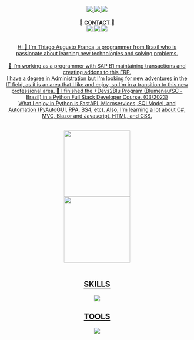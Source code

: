 <div align="center" style="display: inline_block">
  <a href="https://www.linkedin.com/in/thiagofranca85/">
  <img allign="center" src="https://img.shields.io/badge/LinkedIn-0077B5?style=for-the-badge&logo=linkedin&logoColor=black"/>
  <a href="https://www.facebook.com/thiagofranca85">
  <img allign="center" src="https://img.shields.io/badge/Facebook-1877F2?style=for-the-badge&logo=facebook&logoColor=black"/>
  <a href="https://www.instagram.com/thiagofranca85/">
  <img allign="center" src="https://img.shields.io/badge/Instagram-E4405F?style=for-the-badge&logo=instagram&logoColor=black"/>
</div>
<br>
<div align="center">
💬 <b>CONTACT</b> 💬
<br>
  <a href="mailto:thiagoaugusto.franca@hotmail.com">
  <img allign="center" src="https://img.shields.io/badge/Microsoft_Outlook-0078D4?style=for-the-badge&logo=microsoft-outlook&logoColor=black"/>
  <a href="mailto:thiagoaugustofranca85@gmail.com">
  <img allign="center" src="https://img.shields.io/badge/Gmail-D14836?style=for-the-badge&logo=gmail&logoColor=black"/>
  <a href="https://api.whatsapp.com/send?phone=5547999753438">
  <img allign="center" src="https://img.shields.io/badge/WhatsApp-25D366?style=for-the-badge&logo=whatsapp&logoColor=black"/>
</div>
<br>
<p align="center">
 Hi 👋 I'm Thiago Augusto França, a programmer from Brazil who is passionate about learning new technologies and solving problems.
<br>
<br> 
🔭 I’m working as a programmer with SAP B1 maintaining transactions and creating addons to this ERP.
<br>
  I have a degree in Administration but I'm looking for new adventures in the IT field, as it is an area that I like and enjoy, so
  I'm in a transition to this new professional area.
🌱 I finished the +Devs2Blu Program (Blumenau/SC - Brazil) in a Python Full Stack Developer Course. (03/2023)
<br>
What I enjoy in Python is FastAPI, Microservices, SQLModel, and Automation (PyAutoGUI, RPA, BS4, etc).
Also, I'm learning a lot about C#, MVC, Blazor and Javascript, HTML, and CSS.
</p>
<br>

<div align="center">
  <a href="https://github.com/thiagofranca85">
  <img height="180em" src="https://github-readme-stats.vercel.app/api?username=thiagofranca85&hide_title=true&show_icons=true&theme=dracula"/>
  <br>
  <img height="180em" src="https://github-readme-stats.vercel.app/api/top-langs/?username=thiagofranca85&card_width=468&layout=compact&langs_count=16&theme=dracula"/>
</div>
  
<div align="center" style="display: inline_block"><br>
  <h2 align="center">SKILLS</h2>
  <img style="align-items: center" src="https://skillicons.dev/icons?i=cs,git,html,css,bash,bootstrap,figma,js,docker,postgres,sqlite,py,selenium,fastapi,flask,bots&theme=dark"/>
</div>
<div align="center">
  <h2 align="center">TOOLS</h2>
  <img src="https://skillicons.dev/icons?i=vscode,powershell,linux,postman,discord&theme=dark"/>
</div>
